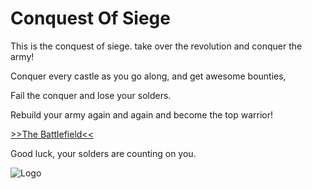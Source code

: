 # Conquest Of Siege 
This is the conquest of siege. take over the revolution and conquer the army!

Conquer every castle as you go along, and get awesome bounties, 

Fail the conquer and lose your solders.

Rebuild your army again and again and become the top warrior!

[>>The Battlefield<<](https://oneforfreedom.github.io/Conquest-Of-Siege-/)

Good luck, your solders are counting on you.

![Logo](Your%20paragraph%20text.png)
